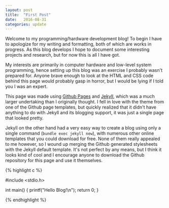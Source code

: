 ```yaml
---
layout: post
title:  "First Post"
date:   2016-08-31
categories: update
---
```


Welcome to my programming/hardware development blog! To begin I have to apologize for my writing and formatting, both of which are works in progress. As this blog develops I hope to document some interesting projects and research, but for now this is all I have got.

My interests are primarily in computer hardware and low-level system programming, hence setting up this blog was an exercise I probably wasn't prepared for. Anyone brave enough to look at the HTML and CSS code behind this page would probably gasp in horror, but I would be lying if I told you I was an expert.

This page was made using [Github Pages][gh-pages-link] and [Jekyll][jekyll-link], which was a much larger undertaking than I originally thought. I fell in love with the theme from one of the Github page templates, but quickly realized that it didn't have anything to do with Jekyll and its blogging support, it was just a single page that looked pretty.

Jekyll on the other hand had a very easy way to create a blog using only a single command (`bundle exec jekyll new`), with numerous other online templates that you could download for free. None of them really appealed to me however, so I wound up merging the Github generated stylesheets with the Jekyll default template. It's not perfect by any means, but I think it looks kind of cool and I encourage anyone to download the Github repository for this page and use it themselves.

{% highlight c %}

#include <stdio.h>

int main() {
	printf("Hello Blog!\n");
	return 0;
}

{% endhighlight %}

[jekyll-link]: http://jekyllrb.com
[gh-pages-link]:   https://pages.github.com/
